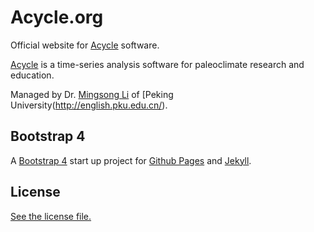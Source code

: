 
# Acycle.org

Official website for [Acycle](https://acycle.org/) software.

[Acycle](https://acycle.org/) is a time-series analysis software for paleoclimate research and education.

Managed by Dr. [Mingsong Li](http://faculty.pku.edu.cn/li/en) of [Peking University(http://english.pku.edu.cn/).

## Bootstrap 4

A [Bootstrap 4](https://getbootstrap.com/) start up project for [Github Pages](https://pages.github.com/) and [Jekyll](https://jekyllrb.com/).

## License

[See the license file.](./LICENSE.md)
